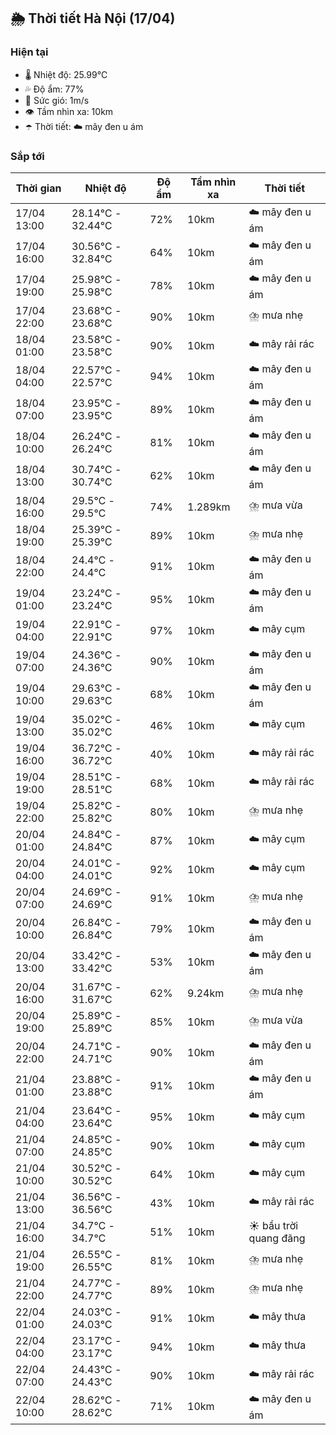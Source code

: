 ## 🌦️ Thời tiết Hà Nội (17/04)

### Hiện tại

- 🌡️ Nhiệt độ: 25.99℃
- 💦 Độ ẩm: 77%
- 💨 Sức gió: 1m/s
- 👁️ Tầm nhìn xa: 10km
- ☂️ Thời tiết: ☁️ mây đen u ám

### Sắp tới

| Thời gian | Nhiệt độ | Độ ẩm | Tầm nhìn xa | Thời tiết |
| --- | --- | --- | --- | --- |
| 17/04 13:00 | 28.14℃ - 32.44℃ | 72% | 10km | ☁️ mây đen u ám |
| 17/04 16:00 | 30.56℃ - 32.84℃ | 64% | 10km | ☁️ mây đen u ám |
| 17/04 19:00 | 25.98℃ - 25.98℃ | 78% | 10km | ☁️ mây đen u ám |
| 17/04 22:00 | 23.68℃ - 23.68℃ | 90% | 10km | ⛈️ mưa nhẹ |
| 18/04 01:00 | 23.58℃ - 23.58℃ | 90% | 10km | ☁️ mây rải rác |
| 18/04 04:00 | 22.57℃ - 22.57℃ | 94% | 10km | ☁️ mây đen u ám |
| 18/04 07:00 | 23.95℃ - 23.95℃ | 89% | 10km | ☁️ mây đen u ám |
| 18/04 10:00 | 26.24℃ - 26.24℃ | 81% | 10km | ☁️ mây đen u ám |
| 18/04 13:00 | 30.74℃ - 30.74℃ | 62% | 10km | ☁️ mây đen u ám |
| 18/04 16:00 | 29.5℃ - 29.5℃ | 74% | 1.289km | ⛈️ mưa vừa |
| 18/04 19:00 | 25.39℃ - 25.39℃ | 89% | 10km | ⛈️ mưa nhẹ |
| 18/04 22:00 | 24.4℃ - 24.4℃ | 91% | 10km | ☁️ mây đen u ám |
| 19/04 01:00 | 23.24℃ - 23.24℃ | 95% | 10km | ☁️ mây đen u ám |
| 19/04 04:00 | 22.91℃ - 22.91℃ | 97% | 10km | ☁️ mây cụm |
| 19/04 07:00 | 24.36℃ - 24.36℃ | 90% | 10km | ☁️ mây đen u ám |
| 19/04 10:00 | 29.63℃ - 29.63℃ | 68% | 10km | ☁️ mây đen u ám |
| 19/04 13:00 | 35.02℃ - 35.02℃ | 46% | 10km | ☁️ mây cụm |
| 19/04 16:00 | 36.72℃ - 36.72℃ | 40% | 10km | ☁️ mây rải rác |
| 19/04 19:00 | 28.51℃ - 28.51℃ | 68% | 10km | ☁️ mây rải rác |
| 19/04 22:00 | 25.82℃ - 25.82℃ | 80% | 10km | ⛈️ mưa nhẹ |
| 20/04 01:00 | 24.84℃ - 24.84℃ | 87% | 10km | ☁️ mây cụm |
| 20/04 04:00 | 24.01℃ - 24.01℃ | 92% | 10km | ☁️ mây cụm |
| 20/04 07:00 | 24.69℃ - 24.69℃ | 91% | 10km | ⛈️ mưa nhẹ |
| 20/04 10:00 | 26.84℃ - 26.84℃ | 79% | 10km | ☁️ mây đen u ám |
| 20/04 13:00 | 33.42℃ - 33.42℃ | 53% | 10km | ☁️ mây đen u ám |
| 20/04 16:00 | 31.67℃ - 31.67℃ | 62% | 9.24km | ⛈️ mưa nhẹ |
| 20/04 19:00 | 25.89℃ - 25.89℃ | 85% | 10km | ⛈️ mưa vừa |
| 20/04 22:00 | 24.71℃ - 24.71℃ | 90% | 10km | ☁️ mây đen u ám |
| 21/04 01:00 | 23.88℃ - 23.88℃ | 91% | 10km | ☁️ mây đen u ám |
| 21/04 04:00 | 23.64℃ - 23.64℃ | 95% | 10km | ☁️ mây cụm |
| 21/04 07:00 | 24.85℃ - 24.85℃ | 90% | 10km | ☁️ mây cụm |
| 21/04 10:00 | 30.52℃ - 30.52℃ | 64% | 10km | ☁️ mây cụm |
| 21/04 13:00 | 36.56℃ - 36.56℃ | 43% | 10km | ☁️ mây rải rác |
| 21/04 16:00 | 34.7℃ - 34.7℃ | 51% | 10km | ☀️ bầu trời quang đãng |
| 21/04 19:00 | 26.55℃ - 26.55℃ | 81% | 10km | ⛈️ mưa nhẹ |
| 21/04 22:00 | 24.77℃ - 24.77℃ | 89% | 10km | ⛈️ mưa nhẹ |
| 22/04 01:00 | 24.03℃ - 24.03℃ | 91% | 10km | ☁️ mây thưa |
| 22/04 04:00 | 23.17℃ - 23.17℃ | 94% | 10km | ☁️ mây thưa |
| 22/04 07:00 | 24.43℃ - 24.43℃ | 90% | 10km | ☁️ mây rải rác |
| 22/04 10:00 | 28.62℃ - 28.62℃ | 71% | 10km | ☁️ mây đen u ám |
